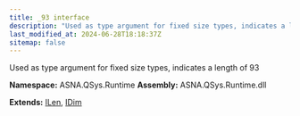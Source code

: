 ```yaml
---
title: _93 interface
description: "Used as type argument for fixed size types, indicates a length of 93  "
last_modified_at: 2024-06-28T18:18:37Z
sitemap: false
---
```


Used as type argument for fixed size types, indicates a length of 93 

**Namespace:** ASNA.QSys.Runtime
**Assembly:** ASNA.QSys.Runtime.dll

**Extends:** [ILen](/reference/runtime/qsys-runtime/i-len.html), [IDim](/reference/runtime/qsys-runtime/i-dim.html)
<br>
<br>
